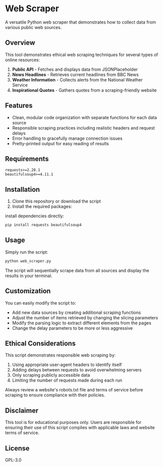 # Web Scraper

A versatile Python web scraper that demonstrates how to collect data from various public web sources.

## Overview

This tool demonstrates ethical web scraping techniques for several types of online resources:

1. **Public API** - Fetches and displays data from JSONPlaceholder
2. **News Headlines** - Retrieves current headlines from BBC News
3. **Weather Information** - Collects alerts from the National Weather Service
4. **Inspirational Quotes** - Gathers quotes from a scraping-friendly website

## Features

- Clean, modular code organization with separate functions for each data source
- Responsible scraping practices including realistic headers and request delays
- Error handling to gracefully manage connection issues
- Pretty-printed output for easy reading of results

## Requirements

```
requests>=2.28.1
beautifulsoup4>=4.11.1
```

## Installation

1. Clone this repository or download the script
2. Install the required packages:

 install dependencies directly:

```bash
pip install requests beautifulsoup4
```

## Usage

Simply run the script:

```bash
python web_scraper.py
```

The script will sequentially scrape data from all sources and display the results in your terminal.

## Customization

You can easily modify the script to:

- Add new data sources by creating additional scraping functions
- Adjust the number of items retrieved by changing the slicing parameters
- Modify the parsing logic to extract different elements from the pages
- Change the delay parameters to be more or less aggressive

## Ethical Considerations

This script demonstrates responsible web scraping by:

1. Using appropriate user-agent headers to identify itself
2. Adding delays between requests to avoid overwhelming servers
3. Only scraping publicly accessible data
4. Limiting the number of requests made during each run

Always review a website's robots.txt file and terms of service before scraping to ensure compliance with their policies.

## Disclaimer

This tool is for educational purposes only. Users are responsible for ensuring their use of this script complies with applicable laws and website terms of service.

## License

GPL-3.0
